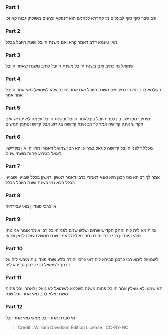 
### Part 1
ורב סבר סוף סוף לבעלים מי קהדרא לכהנים הוא דנפקא וכהנים משולחן גבוה קא זכו

### Part 2
מאי טעמא דרב דאמר קרא ואם משנת היובל ושנת היובל בכלל

### Part 3
ושמואל מי כתיב ואם בשנת היובל משנת היובל כתיב משנת שאחר היובל

### Part 4
בשלמא לרב היינו דכתיב אם משנת היובל ואם אחר היובל אלא לשמואל מאי אחר היובל אחר אחר

### Part 5
מיתיבי מקדישין בין לפני היובל בין לאחר היובל ובשנת היובל עצמה לא יקדיש ואם הקדיש אינה קדושה אמר לך רב אינה קדושה בגירוע אבל קדוש ונותנין חמשים

### Part 6
מכלל דלפני היובל קדושה ליגאל בגירוע והא רב ושמואל דאמרי תרוייהו אין מקדישין ליגאל בגירוע פחות משתי שנים

### Part 7
אמר לך רב הא מני רבנן היא ואנא דאמרי כרבי דאמר ראשון וראשון בכלל שביעי ושביעי בכלל הכא נמי בשנת ושנת היובל בכלל

### Part 8
אי כרבי פונדיון מאי עבידתיה

### Part 9
וכי תימא לית ליה והתנן הקדיש שתים ושלש שנים לפני היובל רבי אומר אומר אני נותן סלע ופונדיון רבי כרבי יהודה סבירא ליה דאמר שנת חמשים עולה לכאן ולכאן

### Part 10
לשמואל לימא רבי כרבנן סבירא ליה דאי כרבי יהודה סלע ושתי פונדיונות מיבעי ליה על כרחך לשמואל רבי כרבנן סבירא ליה

### Part 11
תא שמע ולא גואלין אחר היובל פחות משנה בשלמא לשמואל לא גואלין לאחר יובל פחות משנה אלא לרב מאי אחר יובל שנה

### Part 12
מי סברת אחר יובל ממש מאי אחר יובל

>Credit : William Davidson Edition
>License : CC-BY-NC
